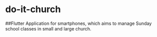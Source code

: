 # do-it-church
##Flutter Application for smartphones, which aims to manage Sunday school classes in small and large church.
